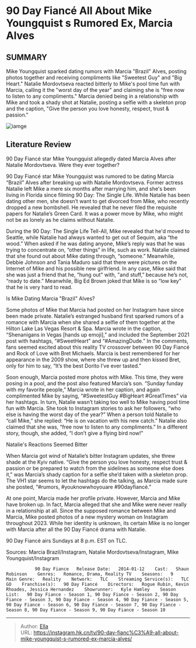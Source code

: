 # 90 Day Fiancé All About Mike Youngquist s Rumored Ex, Marcia Alves


## SUMMARY 



  Mike Youngquist sparked dating rumors with Marcia &#34;Brazil&#34; Alves, posting photos together and receiving compliments like &#34;Sweetest Guy&#34; and &#34;Big Heart.&#34;   Natalie Mordovtseva reacted bitterly to Mike&#39;s pool time fun with Marcia, calling it the &#34;worst day of the year&#34; and claiming she is &#34;free now to listen to any compliments.&#34;   Marcia denied being in a relationship with Mike and took a shady shot at Natalie, posting a selfie with a skeleton prop and the caption, &#34;Give the person you love honesty, respect, trust &amp; passion.&#34;  

![iamge](https://static1.srcdn.com/wordpress/wp-content/uploads/2023/12/editor-needs-to-pub-retitled_-90-day-fiance-_-all-about-mike-youngquist-s-rumored-ex-marcia-alves.jpg)

## Literature Review
90 Day Fiancé star Mike Youngquist allegedly dated  Marcia Alves after Natalie Mordovtseva. Were they ever together?




90 Day Fiancé star Mike Youngquist was rumored to be dating Marcia “Brazil” Alves after breaking up with Natalie Mordovtseva. Former actress Natalie left Mike a mere six months after marrying him, and she&#39;s been living in Florida since filming 90 Day: The Single Life. While Natalie has been dating other men, she doesn’t want to get divorced from Mike, who recently dropped a new bombshell. He revealed that he never filed the requisite papers for Natalie’s Green Card. It was a power move by Mike, who might not be as lonely as he claims without Natalie.




During the 90 Day: The Single Life Tell-All, Mike revealed that he&#39;d moved to Seattle, while Natalie had always wanted to get out of Sequim, aka “the wood.” When asked if he was dating anyone, Mike’s reply was that he was trying to concentrate on, “other things” in life, such as work. Natalie claimed that she found out about Mike dating through, “someone.” Meanwhile, Debbie Johnson and Tania Maduro said that there were pictures on the Internet of Mike and his possible new girlfriend. In any case, Mike said that she was just a friend that he, “hung out&#34; with, &#34;and stuff,” because he’s not, “ready to date.” Meanwhile, Big Ed Brown joked that Mike is so “low key” that he is very hard to read.


 Is Mike Dating Marcia &#34;Brazil&#34; Alves? 
          




Some photos of Mike that Marcia had posted on her Instagram have since been made private. Natalie’s estranged husband first sparked rumors of a romance with Marcia when she shared a selfie of them together at the Hilton Lake Las Vegas Resort &amp; Spa. Marcia wrote in the caption, “Shenanigans in Vegas [hands up emoji],” and included the September 2021 post with hashtags, “#SweetHeart” and “#AmazingDude.” In the comments, fans seemed excited about this reality TV crossover between 90 Day Fiancé and Rock of Love with Bret Michaels. Marcia is best remembered for her appearance in the 2009 show, where she threw up and then kissed Bret, only for him to say, “It’s the best Dorito I’ve ever tasted.”

Soon enough, Marcia posted more photos with Mike. This time, they were posing in a pool, and the post also featured Marcia’s son. “Sunday funday with my favorite people,” Marcia wrote in her caption, and again complimented Mike by saying, “#SweetestGuy #BigHeart #GreatTimes” via her hashtags. In turn, Natalie wasn’t taking too well to Mike having pool time fun with Marcia. She took to Instagram stories to ask her followers, “who else is having the worst day of the year?” When a person told Natalie to “call Mike,” she replied: “He is on vacation with his new catch.” Natalie also claimed that she was, “free now to listen to any compliments.” In a different story, though, she added, “I don’t give a flying bird now!”






 Natalie&#39;s Reactions Seemed Bitter 
          

When Marcia got wind of Natalie’s bitter Instagram updates, she threw shade at the Kyiv native. “Give the person you love honesty, respect trust &amp; passion or be prepared to watch from the sidelines as someone else does it,&#34; was Marcia’s shady caption for a selfie she’d taken with a skeleton prop. The VH1 star seems to let the hashtags do the talking, as Marcia made sure she posted, “#rumors, #youknowwhoyouare #90dayfiancé.”

At one point, Marcia made her profile private. However, Marcia and Mike have broken up. In fact, Marcia alleged that she and Mike were never really in a relationship at all. Since the supposed romance between Mike and Marcia, Mike posted photos of a new mystery woman on Instagram throughout 2023. While her identity is unknown, its certain Mike is no longer with Marcia after all the 90 Day Fiancé drama with Natalie.






90 Day Fiancé airs Sundays at 8 p.m. EST on TLC.




Sources: Marcia Brazil/Instagram, Natalie Mordovtseva/Instagram, Mike Youngquist/Instagram

               90 Day Fiance   Release Date:   2014-01-12    Cast:   Shaun Robinson    Genres:   Romance, Drama, Reality TV    Seasons:   9    Main Genre:   Reality    Network:   TLC    Streaming Service(s):   TLC GO    Franchise(s):   90 Day Fiancé    Directors:   Rogue Rubin, Kevin Rhoades, Jessica Hernandez    Showrunner:   Kyle Hamley    Season List:   90 Day Fiance - Season 1, 90 Day Fiance - Season 2, 90 Day Fiance - Season 3, 90 Day Fiance - Season 4, 90 Day Fiance - Season 5, 90 Day Fiance - Season 6, 90 Day Fiance - Season 7, 90 Day Fiance - Season 8, 90 Day Fiance - Season 9, 90 Day Fiance - Season 10      

---

> Author: [Ella](https://instagram.hk.cn/)  
> URL: https://instagram.hk.cn/tv/90-day-fianc%C3%A9-all-about-mike-youngquist-s-rumored-ex-marcia-alves/  

